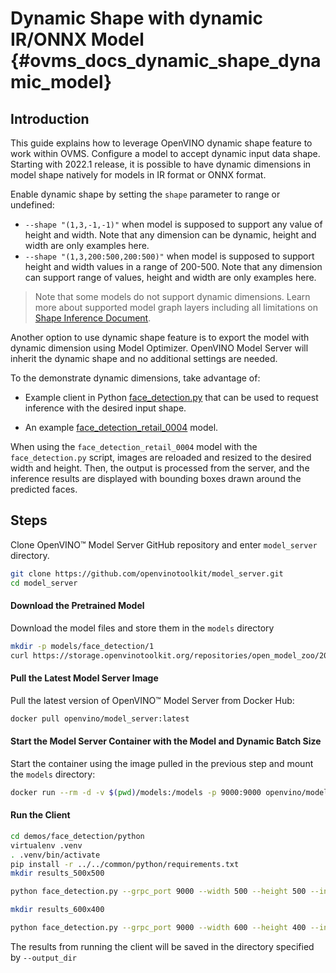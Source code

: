 # Dynamic Shape with dynamic IR/ONNX Model {#ovms_docs_dynamic_shape_dynamic_model}

## Introduction
This guide explains how to leverage OpenVINO dynamic shape feature to work within OVMS. Configure a model to accept dynamic input data shape. Starting with 2022.1 release, it is possible to have dynamic dimensions in model shape natively for models in IR format or ONNX format.

Enable dynamic shape by setting the `shape` parameter to range or undefined:
- `--shape "(1,3,-1,-1)"` when model is supposed to support any value of height and width. Note that any dimension can be dynamic, height and width are only examples here.
- `--shape "(1,3,200:500,200:500)"` when model is supposed to support height and width values in a range of 200-500. Note that any dimension can support range of values, height and width are only examples here.

> Note that some models do not support dynamic dimensions. Learn more about supported model graph layers including all limitations
on [Shape Inference Document](https://docs.openvino.ai/2025/openvino-workflow/running-inference/model-input-output/changing-input-shape.html).

Another option to use dynamic shape feature is to export the model with dynamic dimension using Model Optimizer. OpenVINO Model Server will inherit the dynamic shape and no additional settings are needed.

To the demonstrate dynamic dimensions, take advantage of:

- Example client in Python [face_detection.py](https://github.com/openvinotoolkit/model_server/blob/releases/2025/3/demos/face_detection/python/face_detection.py) that can be used to request inference with the desired input shape.

- An example [face_detection_retail_0004](https://github.com/openvinotoolkit/open_model_zoo/blob/releases/2021/4/models/intel/face-detection-retail-0004/README.md) model.

When using the `face_detection_retail_0004` model with the `face_detection.py` script, images are reloaded and resized to the desired width and height. Then, the output is processed from the server, and the inference results are displayed with bounding boxes drawn around the predicted faces.

## Steps
Clone OpenVINO&trade; Model Server GitHub repository and enter `model_server` directory.
```bash
git clone https://github.com/openvinotoolkit/model_server.git
cd model_server
```
#### Download the Pretrained Model
Download the model files and store them in the `models` directory
```bash
mkdir -p models/face_detection/1
curl https://storage.openvinotoolkit.org/repositories/open_model_zoo/2022.1/models_bin/3/face-detection-retail-0004/FP32/face-detection-retail-0004.bin https://storage.openvinotoolkit.org/repositories/open_model_zoo/2022.1/models_bin/3/face-detection-retail-0004/FP32/face-detection-retail-0004.xml -o models/face_detection/1/face-detection-retail-0004.bin -o models/face_detection/1/face-detection-retail-0004.xml
```

#### Pull the Latest Model Server Image
Pull the latest version of OpenVINO&trade; Model Server from Docker Hub:
```bash
docker pull openvino/model_server:latest
```

#### Start the Model Server Container with the Model and Dynamic Batch Size
Start the container using the image pulled in the previous step and mount the `models` directory:
```bash
docker run --rm -d -v $(pwd)/models:/models -p 9000:9000 openvino/model_server:latest --model_name face-detection --model_path /models/face_detection --shape "(1,3,-1,-1)" --port 9000
```

#### Run the Client
```bash
cd demos/face_detection/python
virtualenv .venv
. .venv/bin/activate
pip install -r ../../common/python/requirements.txt
mkdir results_500x500

python face_detection.py --grpc_port 9000 --width 500 --height 500 --input_images_dir ../../common/static/images/people --output_dir results_500x500

mkdir results_600x400

python face_detection.py --grpc_port 9000 --width 600 --height 400 --input_images_dir ../../common/static/images/people --output_dir results_600x400
```
The results from running the client will be saved in the directory specified by `--output_dir`
